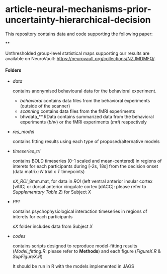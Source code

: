# article-neural-mechanisms-prior-uncertainty-hierarchical-decision

This repository contains data and code supporting the following paper:

**

Unthresholded group-level statistical maps supporting our results are available on NeuroVault: https://neurovault.org/collections/NZJMDMFQ/.

#### Folders
* _data_
  
  contains anonymised behavioural data for the behavioral experiment.
  * _behavioral_ contains data files from the behavioral experiments (outside of the scanner)
  * _scanning_ contains data files from the fMRI experiments
  * bhvdata_**.RData contains summarized data from the behavioral experiments (_bhv_) or the fMRI experiments (_mri_) respectively

* *res_model*

  contains fitting results using each type of proposed/alternative models

* *timeseries_trl*

  contains BOLD timeseries (0-1 scaled and mean-centered) in regions of interets for each participants during [-2s, 18s] from the decision onset (data matrix: _N_ trial x _T_ timepoints)

  s*X*_*ROI*_8mm.mat, for data in *ROI* (left ventral anterior insular cortex [vAIC] or dorsal anterior cingulate cortex [dACC]: please refer to *Supplementary Table 2*) for Subject _X_

* *PPI*

   contains psychophysiological interaction timeseries in regions of interets for each participants

   _s*X*_ folder includes data from Subject _X_

* *codes*

  contains scripts designed to reproduce model-fitting results (_Model_fitting.R_: please refer to **Methods**) and each figure (_FigureX.R_ & _SupFigureX.R_)

  It should be run in R with the models implemented in JAGS
